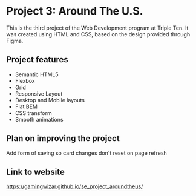 # Project 3: Around The U.S.

This is the third project of the Web Development program at Triple Ten. It was created using HTML and CSS, based on the design provided through Figma.

## Project features

- Semantic HTML5
- Flexbox
- Grid
- Responsive Layout
- Desktop and Mobile layouts
- Flat BEM
- CSS transform
- Smooth animations

## Plan on improving the project

Add form of saving so card changes don't reset on page refresh

## Link to website

https://gamingwizar.github.io/se_project_aroundtheus/
